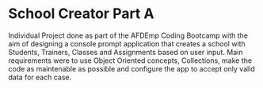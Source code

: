 # School Creator Part A 

Individual Project done as part of the AFDEmp Coding Bootcamp with the aim of designing a console prompt application
that creates a school with Students, Trainers, Classes and Assignments based on user input. Main requirements were to
use Object Oriented concepts, Collections, make the code as maintenable as possible and configure the app 
to accept only valid data for each case.
